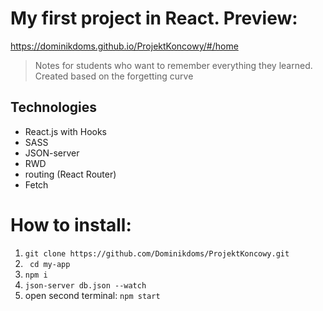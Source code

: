 # My first project in React. Preview:
https://dominikdoms.github.io/ProjektKoncowy/#/home

> Notes for students who want to remember everything they learned. Created based on the forgetting curve


## Technologies

<ul>
    <li>React.js with Hooks</li>
    <li>SASS</li>
    <li>JSON-server</li>
    <li>RWD</li>
    <li>routing (React Router)</li>
    <li>Fetch</li>
</ul>

# How to install:
1. ``` git clone https://github.com/Dominikdoms/ProjektKoncowy.git ```
2. ```  cd my-app ```
3. ``` npm i ```
4. ``` json-server db.json --watch ```
5. open second terminal: ``` npm start ```